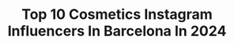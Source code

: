 ---
title: Top 10 Cosmetics Instagram Influencers In Barcelona In 2024
description: >-
  Find top cosmetics Instagram influencers in Barcelona in 2024. Most popular hashtags: #skincare #makeup #fashion.
platform: Instagram
hits: 27
text_top: See the most popular Instagram profiles on inBeat.
text_bottom: Our search engine aggregates 27 Instagram influencers like this in Barcelona, Spain for you to pitch.
profiles:
  - username: "glorirovi"
    fullname: >-
      🦁Glorirovi
    bio: >-
      📍Barcelona 𝗖𝗘𝗢 @pina_rizada 🌀Recupera y luce tus rizos Con mi método curly ⬇️
    location: "Spain"
    followers: 88977
    engagement: 609
    commentsToLikes: 0.345555
    id: ck14jhydbkfsb0i19hgiggb4i
    verified: false
    hashtags: "#cocunat, #corte, #cocunatrocks, #naturalcosmetics"
  - username: "natalie_ortegaa"
    fullname: >-
      Natalie Ortega
    bio: >-
      Spanish/ Norwegian Barcelona📍Traveling✈️🌎 MA Heartbreak mgmt 🇳🇴 | MAD 🇪🇸 | FashionCult 🇬🇷
    location: "Spain"
    followers: 17839
    engagement: 282
    commentsToLikes: 0.397176
    id: ck0w6w57majkf0i199mgoqs7f
    verified: false
    hashtags: "#photoshoot, #blond, #goldenhour, #makeup"
  - username: "justinagafaro"
    fullname: >-
      JUSTINA GAFARO
    bio: >-
      founder of @gafaro.beautyhouse creator of @bygafaro cosmetics made in EU www.gafaro.com
    location: "Spain"
    followers: 56909
    engagement: 24
    commentsToLikes: 0.034546
    id: ck5zkmuzhjrmh0i14f7ynu3cl
    verified: false
    hashtags: "#loveofmylife, #sister, #dubai, #thelanadubai"
  - username: "eirebrush"
    fullname: >-
      𝐼𝓇𝑒𝓃𝑒 𝓂𝑜𝓃𝓉𝑒𝓈
    bio: >-
      ...𝑾𝒂𝒌𝒆 𝒖𝒑 𝒂𝒏𝒅 𝒎𝒂𝒌𝒆 𝒖𝒑... 📍BARCELONA ⚡️MAKEUP&MYSELF⚡️ 📩BUSSINES eiremontes@gmail.com 🔮 @bymystical MY SHOP
    location: "Spain"
    followers: 12694
    engagement: 1126
    commentsToLikes: 0.128054
    id: ck6u3iftixz0t0j714yh7nlkd
    verified: false
    hashtags: ""
  - username: "familishome"
    fullname: >-
      F A M I L I ‘ S   H O M E  🌸
    bio: >-
      Autodidacta adicta al #maquillaje y la #cosmetica . Código de descuento en @maquillalia MAQUIHOME . 📍 #barcelona . Piel MIXTA / SENSIBLE / ACNEICA
    location: "Spain"
    followers: 5878
    engagement: 659
    commentsToLikes: 0.234149
    id: ck6u3igg5xz220j715klj0obb
    verified: false
    hashtags: "#onlinecosmeticos, #nyxespa, #skinglazing, #beautybaycom"
  - username: "mariiiasanchz"
    fullname: >-
      María Sánchez
    bio: >-
      ~ you are brave and powerful ✨ 📍 Mataró, Barcelona 📚 Marketing & Publicidad 💌 mariiiasanchz1988@gmail.com
    location: "Spain"
    followers: 8717
    engagement: 84
    commentsToLikes: 0.103675
    id: ck5zmi7lcmm990i14ri28oa7y
    verified: false
    hashtags: "#kissmylook, #lookoftheday, #inspofashion, #lorealparisespa"
  - username: "rubirubiru"
    fullname: >-
      Rubi Ru
    bio: >-
      📍Barcelona
    location: "Spain"
    followers: 6673
    engagement: 643
    commentsToLikes: 0.028008
    id: ck5c3aw4iyxm60i11u1a1p61n
    verified: false
    hashtags: "#highlight, #colourpopme, #anastasiabeverlyhills, #dragundiva"
  - username: "agustinadeveras"
    fullname: >-
      Agus De Veras | Make Up Artist
    bio: >-
      Maquillaje profesional especializada en novias. Libre de crueldad animal 🐰 España (base en Barcelona centro)
    location: "Spain"
    followers: 14815
    engagement: 604
    commentsToLikes: 0.060199
    id: ckap0gpovq7d10i783omj2dah
    verified: false
    hashtags: "#makeuplover, #makeupaddict, #highlighter, #beautyblogger"
  - username: "trendy_lover"
    fullname: >-
      Sara Martín
    bio: >-
      🌟 Always follow your dreams 📸 Fashion | Beauty | Lifestyle 📍 Barcelona 🌴 📲 Blog: www.trendy-lover.com 🛍 Mi ropa a la venta en @vinted 👇🏻
    location: "Spain"
    followers: 14589
    engagement: 310
    commentsToLikes: 0.098070
    id: ckaoxffm4d0wl0i78f7k6afkb
    verified: false
    hashtags: "#cadarayodesol, #blush, #indolaspain, #luxeandjewels"
  - username: "pabloargelles"
    fullname: >-
      𝐏𝐚𝐛𝐥𝐨 𝐀𝐫𝐠ü𝐞𝐥𝐥𝐞𝐬
    bio: >-
      𝔸𝕤𝕥𝕦𝕣𝕚𝕒𝕟𝕠 𝕖𝕟 𝕄𝕒𝕕𝕣𝕚𝕕 & 𝕚𝕟 𝕝𝕠𝕧𝕖 𝕨𝕚𝕥𝕙 𝕃𝕚𝕤𝕓𝕠𝕟 ❤️
    location: "Spain"
    followers: 12155
    engagement: 1046
    commentsToLikes: 0.113014
    id: ck5q0v6lj7xlb0i11q2fexp39
    verified: false
    hashtags: "#holidays, #lifestyle, #fashionstyle, #vibes"
---